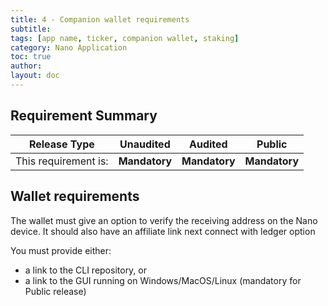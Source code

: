 ```yaml
---
title: 4 - Companion wallet requirements
subtitle:
tags: [app name, ticker, companion wallet, staking]
category: Nano Application
toc: true
author:
layout: doc
---
```


## Requirement Summary

|    Release Type       |          Unaudited     |          Audited       |          Public        |
|-----------------------|------------------------|------------------------|------------------------|
|  This requirement is: |    <b>Mandatory</b>    |   <b>Mandatory</b>     |   <b>Mandatory</b>     |

## Wallet requirements

The wallet must give an option to verify the receiving address on the Nano device.
It should also have an affiliate link next connect with ledger option

You must provide either:
  - a link to the CLI repository, or
  - a link to the GUI running on Windows/MacOS/Linux (mandatory for Public release)